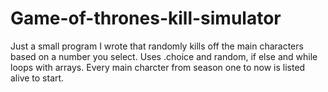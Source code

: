 # Game-of-thrones-kill-simulator
Just a small program I wrote that randomly kills off the main characters based on a number you select. Uses .choice and random, if else and while loops with arrays. Every main charcter from season one to now is listed alive to start. 
